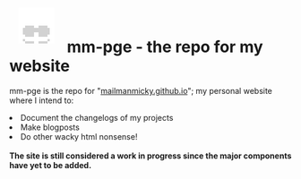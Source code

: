 <h1><img src="images/favicon64px.png" style="padding:16px;"> mm-pge - the repo for my website</h1>
<p>mm-pge is the repo for "<a href="https://mailmanmicky.github.io/mm-pge/" target="_blank"; text-decoration:none;">mailmanmicky.github.io</a>"; my personal website where I intend to: 
<li> Document the changelogs of my projects </li>
<li> Make blogposts </li>
<li> Do other wacky html nonsense! </li>
<br>
<strong>The site is still considered a work in progress since the major components have yet to be added.</strong></p>
